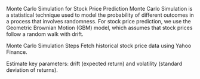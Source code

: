 Monte Carlo Simulation for Stock Price Prediction
Monte Carlo Simulation is a statistical technique used to model the probability of different outcomes in a process that involves randomness. For stock price prediction, we use the Geometric Brownian Motion (GBM) model, which assumes that stock prices follow a random walk with drift.

Monte Carlo Simulation Steps
Fetch historical stock price data using Yahoo Finance.

Estimate key parameters: drift (expected return) and volatility (standard deviation of returns).

